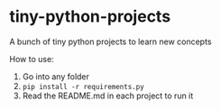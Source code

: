 # tiny-python-projects
A bunch of tiny python projects to learn new concepts

How to use:
1. Go into any folder
2. ```pip install -r requirements.py```
3. Read the README.md in each project to run it
